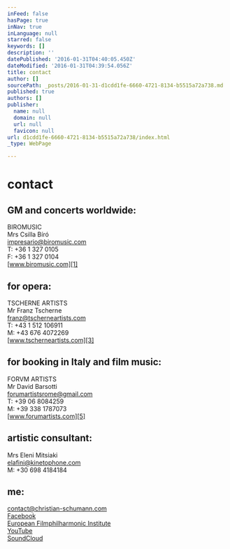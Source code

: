 ```yaml
---
inFeed: false
hasPage: true
inNav: true
inLanguage: null
starred: false
keywords: []
description: ''
datePublished: '2016-01-31T04:40:05.450Z'
dateModified: '2016-01-31T04:39:54.056Z'
title: contact
author: []
sourcePath: _posts/2016-01-31-d1cdd1fe-6660-4721-8134-b5515a72a738.md
published: true
authors: []
publisher:
  name: null
  domain: null
  url: null
  favicon: null
url: d1cdd1fe-6660-4721-8134-b5515a72a738/index.html
_type: WebPage

---
```

# contact

## GM and concerts worldwide:

BIROMUSIC  
Mrs Csilla Bíró  
[impresario@biromusic.com][0]  
T: +36 1 327 0105  
F: +36 1 327 0104  
[www.biromusic.com][1]

## for opera:

TSCHERNE ARTISTS  
Mr Franz Tscherne  
[franz@tscherneartists.com][2]  
T: +43 1 512 106911  
M: +43 676 4072269  
[www.tscherneartists.com][3]

## for booking in Italy and film music:

FORVM ARTISTS  
Mr David Barsotti  
[forumartistsrome@gmail.com][4]  
T: +39 06 8084259  
M: +39 338 1787073  
[www.forumartists.com][5]

## artistic consultant:

Mrs Eleni Mitsiaki  
[elafini@kinetophone.com][6]  
M: +30 698 4184184

## me:

[contact@christian-schumann.com][7]  
[Facebook][8]  
[European Filmphilharmonic Institute][9]  
[YouTube][10]  
[SoundCloud][11]

[0]: mailto:impresario@biromusic.com?subject=Christian%20Schumann "mailto:impresario@biromusic.com?subject=Christian Schumann"
[1]: http://biromusic.com/eng/muveszek/christian-schumann-en/ "http://biromusic.com/eng/muveszek/christian-schumann-en/"
[2]: mailto:franz@tscherneartists.com?subject=Christian%20Schumann "mailto:franz@tscherneartists.com?subject=Christian Schumann"
[3]: http://tscherneartists.com/schumann_christian.html "http://tscherneartists.com/schumann_christian.html"
[4]: mailto:forumartistsrome@gmail.com?subject=Christian%20Schumann "mailto:forumartistsrome@gmail.com?subject=Christian Schumann"
[5]: http://www.forumartists.com/#%21christian-schumann/c21b5 "http://www.forumartists.com/#!christian-schumann/c21b5"
[6]: mailto:elafini@kinetophone.com?subject=Christian%20Schumann "mailto:elafini@kinetophone.com?subject=Christian Schumann"
[7]: mailto:contact@christian-schumann.com?subject= "mailto:contact@christian-schumann.com?subject="
[8]: https://www.facebook.com/ChristianSchumannOfficial/?ref=hl "https://www.facebook.com/ChristianSchumannOfficial/?ref=hl"
[9]: http://www.filmphilharmonie.de/index.php?id=127&L=1 "http://www.filmphilharmonie.de/index.php?id=127&L=1"
[10]: https://www.youtube.com/user/MyCMvideos/videos "https://www.youtube.com/user/MyCMvideos/videos"
[11]: https://soundcloud.com/christian-schumann-19 "https://soundcloud.com/christian-schumann-19"